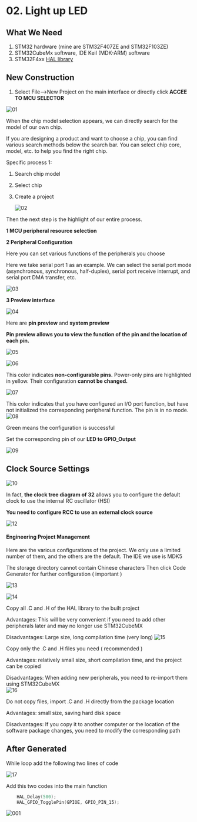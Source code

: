 # 02. Light up LED



## What We Need

1. STM32 hardware (mine are STM32F407ZE and STM32F103ZE)
2. STM32CubeMx software, IDE Keil (MDK-ARM) software
3. STM32F4xx [HAL library](https://so.csdn.net/so/search?q=HAL库&spm=1001.2101.3001.7020) 

## New Construction

1. Select File-->New Project on the main interface or directly click **ACCEE TO MCU SELECTOR**  

![01](https://github.com/knightsummon/STM32-HAL-Library-From-Scrach/blob/main/02.%20Light%20up%20LED.assets/01.jpg)

When the chip model selection appears,  we can directly search for the model of our own chip.   

 If you are designing a product and want to choose a chip, you can find various search methods below the search bar. You can select chip core, model, etc. to help you find the right chip.

Specific process 1:

1. Search chip model

2. Select chip

3. Create a project

   ![02](https://github.com/knightsummon/STM32-HAL-Library-From-Scrach/blob/main/02.%20Light%20up%20LED.assets/02.jpg)

Then the next step is the highlight of our entire process.

**1 MCU peripheral resource selection**

**2 Peripheral Configuration**

Here you can set various functions of the peripherals you choose

Here we take serial port 1 as an example. We can select the serial port mode (asynchronous, synchronous, half-duplex), serial port receive interrupt, and serial port DMA transfer, etc.

![03](https://github.com/knightsummon/STM32-HAL-Library-From-Scrach/blob/main/02.%20Light%20up%20LED.assets/03.jpg)

**3 Preview interface**

![04](https://github.com/knightsummon/STM32-HAL-Library-From-Scrach/blob/main/02.%20Light%20up%20LED.assets/04.jpg)

Here are **pin preview** and **system preview**

**Pin preview allows you to view the function of the pin and the location of each pin.** 

![05](https://github.com/knightsummon/STM32-HAL-Library-From-Scrach/blob/main/02.%20Light%20up%20LED.assets/05.jpg)

![06](https://github.com/knightsummon/STM32-HAL-Library-From-Scrach/blob/main/02.%20Light%20up%20LED.assets/06.jpg)

This color indicates **non-configurable pins.** Power-only pins are highlighted in yellow. Their configuration **cannot be changed.**

![07](https://github.com/knightsummon/STM32-HAL-Library-From-Scrach/blob/main/02.%20Light%20up%20LED.assets/07.jpg)

This color indicates that you have configured an I/O port function, but have not initialized the corresponding peripheral function. The pin is in no mode.
![08](https://github.com/knightsummon/STM32-HAL-Library-From-Scrach/blob/main/02.%20Light%20up%20LED.assets/08.jpg)

 Green means the configuration is successful

Set the corresponding pin of our **LED to GPIO_Output**

![09](https://github.com/knightsummon/STM32-HAL-Library-From-Scrach/blob/main/02.%20Light%20up%20LED.assets/09.jpg)



## Clock Source Settings

![10](https://github.com/knightsummon/STM32-HAL-Library-From-Scrach/blob/main/02.%20Light%20up%20LED.assets/10.jpg)

In fact, **the clock tree diagram of 32** allows you to configure the default clock to use the internal RC oscillator (HSI) 

**You need to configure RCC to use an external clock source**

![12](https://github.com/knightsummon/STM32-HAL-Library-From-Scrach/blob/main/02.%20Light%20up%20LED.assets/12.jpg)



#### **Engineering Project Management**

Here are the various configurations of the project. We only use a limited number of them, and the others are the default. The IDE we use is MDK5

The storage directory cannot contain Chinese characters
Then click Code Generator for further configuration ( important )

![13](https://github.com/knightsummon/STM32-HAL-Library-From-Scrach/blob/main/02.%20Light%20up%20LED.assets/13.jpg)

![14](https://github.com/knightsummon/STM32-HAL-Library-From-Scrach/blob/main/02.%20Light%20up%20LED.assets/14.jpg)

Copy all .C and .H of the HAL library to the built project 

Advantages: This will be very convenient if you need to add other peripherals later and may no longer use STM32CubeMX

Disadvantages: Large size, long compilation time (very long)
![15](https://github.com/knightsummon/STM32-HAL-Library-From-Scrach/blob/main/02.%20Light%20up%20LED.assets/15.jpg)

Copy only the .C and .H files you need ( recommended )

Advantages: relatively small size, short compilation time, and the project can be copied

Disadvantages: When adding new peripherals, you need to re-import them using STM32CubeMX  
![16](https://github.com/knightsummon/STM32-HAL-Library-From-Scrach/blob/main/02.%20Light%20up%20LED.assets/16.jpg)

Do not copy files, import .C and .H directly from the package location 

Advantages: small size, saving hard disk space

Disadvantages: If you copy it to another computer or the location of the software package changes, you need to modify the corresponding path   



## After Generated

While loop add the following two lines of code

![17](https://github.com/knightsummon/STM32-HAL-Library-From-Scrach/blob/main/02.%20Light%20up%20LED.assets/17.jpg)

Add this two codes into the main function

```c
    HAL_Delay(500);
    HAL_GPIO_TogglePin(GPIOE, GPIO_PIN_15);
```

![001](https://github.com/knightsummon/STM32-HAL-Library-From-Scrach/blob/main/02.%20Light%20up%20LED.assets/001.gif)
